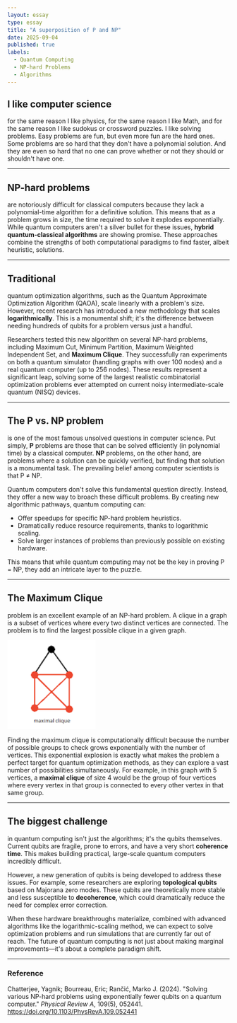 ```yaml
---
layout: essay
type: essay
title: "A superposition of P and NP"
date: 2025-09-04
published: true
labels:
  - Quantum Computing
  - NP-hard Problems
  - Algorithms
---
```


## I like computer science
for the same reason I like physics, for the same reason I like Math, and for the same reason I like sudokus or crossword puzzles. I like solving problems. Easy problems are fun, but even more fun are the hard ones. Some problems are so hard that they don't have a polynomial solution. And they are even so hard that no one can prove whether or not they should or shouldn't have one.


***

## NP-hard problems 
are notoriously difficult for classical computers because they lack a polynomial-time algorithm for a definitive solution. This means that as a problem grows in size, the time required to solve it explodes exponentially. While quantum computers aren't a silver bullet for these issues, **hybrid quantum-classical algorithms** are showing promise. These approaches combine the strengths of both computational paradigms to find faster, albeit heuristic, solutions.

***

## Traditional 
quantum optimization algorithms, such as the Quantum Approximate Optimization Algorithm (QAOA), scale linearly with a problem's size. However, recent research has introduced a new methodology that scales **logarithmically**. This is a monumental shift; it's the difference between needing hundreds of qubits for a problem versus just a handful.

Researchers tested this new algorithm on several NP-hard problems, including Maximum Cut, Minimum Partition, Maximum Weighted Independent Set, and **Maximum Clique**. They successfully ran experiments on both a quantum simulator (handling graphs with over 100 nodes) and a real quantum computer (up to 256 nodes). These results represent a significant leap, solving some of the largest realistic combinatorial optimization problems ever attempted on current noisy intermediate-scale quantum (NISQ) devices.

***

## The **P vs. NP problem**
is one of the most famous unsolved questions in computer science. Put simply, **P** problems are those that can be solved efficiently (in polynomial time) by a classical computer. **NP** problems, on the other hand, are problems where a solution can be quickly verified, but finding that solution is a monumental task. The prevailing belief among computer scientists is that P ≠ NP.

Quantum computers don't solve this fundamental question directly. Instead, they offer a new way to broach these difficult problems. By creating new algorithmic pathways, quantum computing can:

* Offer speedups for specific NP-hard problem heuristics.
* Dramatically reduce resource requirements, thanks to logarithmic scaling.
* Solve larger instances of problems than previously possible on existing hardware.

This means that while quantum computing may not be the key in proving P = NP, they add an intricate layer to the puzzle.

***

## The **Maximum Clique** 
problem is an excellent example of an NP-hard problem. A clique in a graph is a subset of vertices where every two distinct vertices are connected. The problem is to find the largest possible clique in a given graph.

<img width="200px" class="rounded float-start pe-4" src="../img/bothnpandp/maximalclique.png">

Finding the maximum clique is computationally difficult because the number of possible groups to check grows exponentially with the number of vertices. This exponential explosion is exactly what makes the problem a perfect target for quantum optimization methods, as they can explore a vast number of possibilities simultaneously. For example, in this graph with 5 vertices, a **maximal clique** of size 4 would be the group of four vertices where every vertex in that group is connected to every other vertex in that same group. 



***

## The biggest challenge 
in quantum computing isn't just the algorithms; it's the qubits themselves. Current qubits are fragile, prone to errors, and have a very short **coherence time**. This makes building practical, large-scale quantum computers incredibly difficult.

However, a new generation of qubits is being developed to address these issues. For example, some researchers are exploring **topological qubits** based on Majorana zero modes. These qubits are theoretically more stable and less susceptible to **decoherence**, which could dramatically reduce the need for complex error correction.

When these hardware breakthroughs materialize, combined with advanced algorithms like the logarithmic-scaling method, we can expect to solve optimization problems and run simulations that are currently far out of reach. The future of quantum computing is not just about making marginal improvements—it's about a complete paradigm shift.

***

### Reference

Chatterjee, Yagnik; Bourreau, Eric; Rančić, Marko J. (2024). "Solving various NP-hard problems using exponentially fewer qubits on a quantum computer." *Physical Review A*, 109(5), 052441. https://doi.org/10.1103/PhysRevA.109.052441